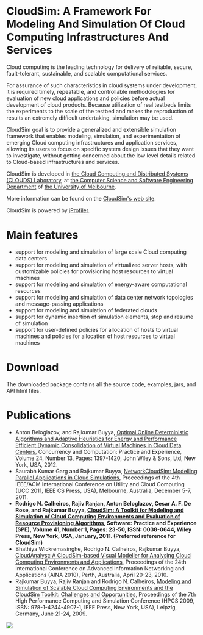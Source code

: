 # CloudSim: A Framework For Modeling And Simulation Of Cloud Computing Infrastructures And Services #

Cloud computing is the leading technology for delivery of reliable, secure, fault-tolerant, sustainable, and scalable computational services.

For assurance of such characteristics in cloud systems under development, it is required timely, repeatable, and controllable methodologies for evaluation of new cloud applications and policies before actual development of cloud products. Because utilization of real testbeds limits the experiments to the scale of the testbed and makes the reproduction of results an extremely difficult undertaking, simulation may be used.

CloudSim goal is to provide a generalized and extensible simulation framework that enables modeling, simulation, and experimentation of emerging Cloud computing infrastructures and application services, allowing its users to focus on specific system design issues that they want to investigate, without getting concerned about the low level details related to Cloud-based infrastructures and services.

CloudSim is developed in [the Cloud Computing and Distributed Systems (CLOUDS) Laboratory](http://cloudbus.org/), at [the Computer Science and Software Engineering Department](http://www.csse.unimelb.edu.au/) of [the University of Melbourne](http://www.unimelb.edu.au/).

More information can be found on the [CloudSim's web site](http://cloudbus.org/cloudsim/).


CloudSim is powered by [jProfiler](http://www.ej-technologies.com/products/jprofiler/overview.html).

# Main features #

  * support for modeling and simulation of large scale Cloud computing data centers
  * support for modeling and simulation of virtualized server hosts, with customizable policies for provisioning host resources to virtual machines
  * support for modeling and simulation of energy-aware computational resources
  * support for modeling and simulation of data center network topologies and message-passing applications
  * support for modeling and simulation of federated clouds
  * support for dynamic insertion of simulation elements, stop and resume of simulation
  * support for user-defined policies for allocation of hosts to virtual machines and policies for allocation of host resources to virtual machines


# Download #

The downloaded package contains all the source code, examples, jars, and API html files.

# Publications #

  * Anton Beloglazov, and Rajkumar Buyya, [Optimal Online Deterministic Algorithms and Adaptive Heuristics for Energy and Performance Efficient Dynamic Consolidation of Virtual Machines in Cloud Data Centers](http://beloglazov.info/papers/2012-optimal-algorithms-ccpe.pdf), Concurrency and Computation: Practice and Experience, Volume 24, Number 13, Pages: 1397-1420, John Wiley & Sons, Ltd, New York, USA, 2012.
  * Saurabh Kumar Garg and Rajkumar Buyya, [NetworkCloudSim: Modelling Parallel Applications in Cloud Simulations](http://www.cloudbus.org/papers/NetworkCloudSim2011.pdf), Proceedings of the 4th IEEE/ACM International Conference on Utility and Cloud Computing (UCC 2011, IEEE CS Press, USA), Melbourne, Australia, December 5-7, 2011.
  * **Rodrigo N. Calheiros, Rajiv Ranjan, Anton Beloglazov, Cesar A. F. De Rose, and Rajkumar Buyya, [CloudSim: A Toolkit for Modeling and Simulation of Cloud Computing Environments and Evaluation of Resource Provisioning Algorithms](http://www.buyya.com/papers/CloudSim2010.pdf), Software: Practice and Experience (SPE), Volume 41, Number 1, Pages: 23-50, ISSN: 0038-0644, Wiley Press, New York, USA, January, 2011. (Preferred reference for CloudSim)**
  * Bhathiya Wickremasinghe, Rodrigo N. Calheiros, Rajkumar Buyya, [CloudAnalyst: A CloudSim-based Visual Modeller for Analysing Cloud Computing Environments and Applications](http://www.cloudbus.org/papers/CloudAnalyst-AINA2010.pdf), Proceedings of the 24th International Conference on Advanced Information Networking and Applications (AINA 2010), Perth, Australia, April 20-23, 2010.
  * Rajkumar Buyya, Rajiv Ranjan and Rodrigo N. Calheiros, [Modeling and Simulation of Scalable Cloud Computing Environments and the CloudSim Toolkit: Challenges and Opportunities](http://www.cloudbus.org/papers/CloudSim-HPCS2009.pdf), Proceedings of the 7th High Performance Computing and Simulation Conference (HPCS 2009, ISBN: 978-1-4244-4907-1, IEEE Press, New York, USA), Leipzig, Germany, June 21-24, 2009.




[![](http://www.cloudbus.org/logo/cloudbuslogo-v5a.png)](http://cloudbus.org/)
